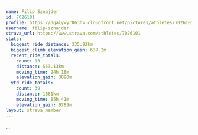 ```yaml
---
name: Filip Sznajder
id: 7026101
profile: https://dgalywyr863hv.cloudfront.net/pictures/athletes/7026101/2123836/17/large.jpg
username: filip-sznajder
strava_url: https://www.strava.com/athletes/7026101
stats:
  biggest_ride_distance: 335.92km
  biggest_climb_elevation_gain: 637.2m
  recent_ride_totals:
    count: 13
    distance: 553.13km
    moving_time: 24h 18m
    elevation_gain: 3890m
  ytd_ride_totals:
    count: 39
    distance: 1861km
    moving_time: 85h 41m
    elevation_gain: 9789m
layout: strava_member
--- 
```

...
